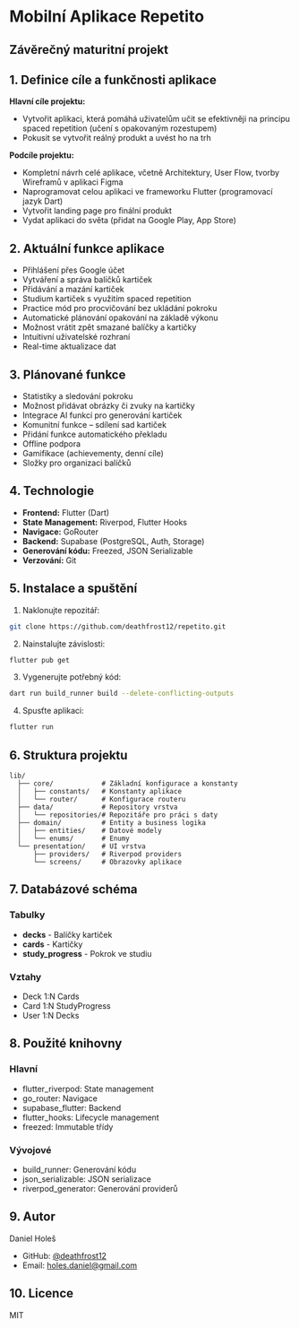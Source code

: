 # Mobilní Aplikace Repetito
## Závěrečný maturitní projekt

## 1. Definice cíle a funkčnosti aplikace

**Hlavní cíle projektu:** 
- Vytvořit aplikaci, která pomáhá uživatelům učit se efektivněji na principu spaced repetition (učení s opakovaným rozestupem)
- Pokusit se vytvořit reálný produkt a uvést ho na trh

**Podcíle projektu:** 
- Kompletní návrh celé aplikace, včetně Architektury, User Flow, tvorby Wireframů v aplikaci Figma
- Naprogramovat celou aplikaci ve frameworku Flutter (programovací jazyk Dart)
- Vytvořit landing page pro finální produkt
- Vydat aplikaci do světa (přidat na Google Play, App Store)

## 2. Aktuální funkce aplikace

- Přihlášení přes Google účet
- Vytváření a správa balíčků kartiček
- Přidávání a mazání kartiček
- Studium kartiček s využitím spaced repetition
- Practice mód pro procvičování bez ukládání pokroku
- Automatické plánování opakování na základě výkonu
- Možnost vrátit zpět smazané balíčky a kartičky
- Intuitivní uživatelské rozhraní
- Real-time aktualizace dat

## 3. Plánované funkce

- Statistiky a sledování pokroku
- Možnost přidávat obrázky či zvuky na kartičky
- Integrace AI funkcí pro generování kartiček
- Komunitní funkce – sdílení sad kartiček
- Přidání funkce automatického překladu
- Offline podpora
- Gamifikace (achievementy, denní cíle)
- Složky pro organizaci balíčků

## 4. Technologie

- **Frontend:** Flutter (Dart)
- **State Management:** Riverpod, Flutter Hooks
- **Navigace:** GoRouter
- **Backend:** Supabase (PostgreSQL, Auth, Storage)
- **Generování kódu:** Freezed, JSON Serializable
- **Verzování:** Git

## 5. Instalace a spuštění

1. Naklonujte repozitář:
```bash
git clone https://github.com/deathfrost12/repetito.git
```

2. Nainstalujte závislosti:
```bash
flutter pub get
```

3. Vygenerujte potřebný kód:
```bash
dart run build_runner build --delete-conflicting-outputs
```

4. Spusťte aplikaci:
```bash
flutter run
```

## 6. Struktura projektu

```
lib/
  ├── core/            # Základní konfigurace a konstanty
  │   ├── constants/   # Konstanty aplikace
  │   └── router/      # Konfigurace routeru
  ├── data/            # Repository vrstva
  │   └── repositories/# Repozitáře pro práci s daty
  ├── domain/          # Entity a business logika
  │   ├── entities/    # Datové modely
  │   └── enums/       # Enumy
  └── presentation/    # UI vrstva
      ├── providers/   # Riverpod providers
      └── screens/     # Obrazovky aplikace
```

## 7. Databázové schéma

### Tabulky
- **decks** - Balíčky kartiček
- **cards** - Kartičky
- **study_progress** - Pokrok ve studiu

### Vztahy
- Deck 1:N Cards
- Card 1:N StudyProgress
- User 1:N Decks

## 8. Použité knihovny

### Hlavní
- flutter_riverpod: State management
- go_router: Navigace
- supabase_flutter: Backend
- flutter_hooks: Lifecycle management
- freezed: Immutable třídy

### Vývojové
- build_runner: Generování kódu
- json_serializable: JSON serializace
- riverpod_generator: Generování providerů

## 9. Autor

Daniel Holeš
- GitHub: [@deathfrost12](https://github.com/deathfrost12)
- Email: holes.daniel@gmail.com

## 10. Licence

MIT

